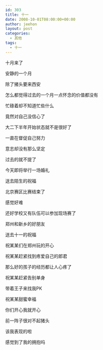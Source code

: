 ```yaml
---
id: 303
title: 十一
date: 2008-10-01T08:00:00+00:00
author: jeehon
layout: post
categories:
  - 其他
tags:
  - 十一
---
```

十月来了
  
安静的一个月
  
除了猪头要来西安
  
怎么都觉得过去的一个月一点怀念的价值都没有
  
忙碌着却不知道忙些什么
  
竟然对自己没信心了
  
大二下半年开始状态就不是很好了
  
一直在督促自己努力
  
意志却没有那么坚定
  
过去的就不提了

今天即将举行一场婚礼
  
送去陌生的祝福
  
北京赛区比赛结束了
  
感觉好难
  
还好学校又有队伍可以参加现场赛了
  
郑州和新乡的好朋友
  
送去十一的祝福
  
祝某某们在郑州玩的开心
  
祝某某赶紧找到疼爱自己的郎君
  
那么好的孩子的经历都让人心疼了
  
祝某某赶紧告别单身
  
带着王子来找我PK
  
祝某某甜蜜幸福
  
你们开心我就开心
  
前一阵子很对不起猪头
  
该我表现的啦
  
感觉到了我的拥抱吗